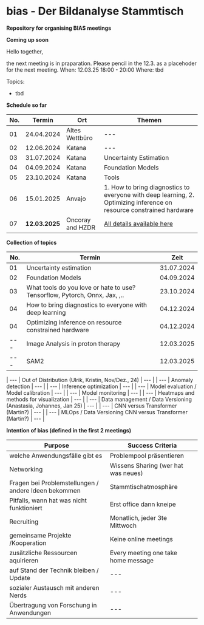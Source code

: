 # bias - Der Bildanalyse Stammtisch
**Repository for organising BIAS meetings**


**Coming up soon**

Hello together,

the next meeting is in praparation. Please pencil in the 12.3. as a placehoder for the next meeting.
When: 12.03.25 18:00 - 20:00
Where: tbd

Topics:
- tbd


**Schedule so far**

| No. | Termin | Ort | Themen |
| --- | --- | --- | --- |
| 01 | 24.04.2024 | Altes Wettbüro | --- |
| 02 | 12.06.2024 | Katana | --- |
| 03 | 31.07.2024 | Katana | Uncertainty Estimation |
| 04 | 04.09.2024 | Katana | Foundation Models |
| 05 | 23.10.2024 | Katana | Tools |
| 06 | 15.01.2025| Anvajo | 1. How to bring diagnostics to everyone with deep learning, 2. Optimizing inference on resource constrained hardware |
| 07 | **12.03.2025**| Oncoray and HZDR | [All details available here](https://events.hifis.net/event/2248/) |

**Collection of topics**

 | No. | Termin | Zeit |
 | --- | --- | --- |
 | 01| Uncertainty estimation | 31.07.2024 |
 | 02 | Foundation Models | 04.09.2024 |
 | 03 | What tools do you love or hate to use? Tensorflow, Pytorch, Onnx, Jax, ,.. | 23.10.2024 |
 | 04 | How to bring diagnostics to everyone with deep learning| 04.12.2024 |
 | 04 | Optimizing inference on resource constrained hardware | 04.12.2024 |
 | --- | Image Analysis in proton therapy  | 12.03.2025 |
 | --- | SAM2 | 12.03.2025 |

 | --- | Out of Distribution (Ulrik, Kristin, Nov/Dez., 24) | --- |
 | --- | Anomaly detection | --- |
 | --- | Inference optimization | --- |
 | --- | Model evaluation / Model calibration | --- |
 | --- | Model monitoring | --- |
 | --- | Heatmaps and methods for visualization | --- |
 | --- | Data management / Data Versioning (Anastasia, Johannes, Jan 25) | --- |
 | --- | CNN versus Transformer (Martin?) | --- |
 | --- | MLOps / Data Versioning CNN versus Transformer (Martin?) | --- |


**Intention of bias (defined in the first 2 meetings)**

| Purpose | Success Criteria |
| --- | --- |
| welche Anwendungsfälle gibt es | Problempool präsentieren |
 Networking | Wissens Sharing (wer hat was neues) |
 Fragen bei Problemstellungen / andere Ideen bekommen | Stammtischatmosphäre |
 Pitfalls, wann hat was nicht funktioniert | Erst office dann kneipe |
 Recruiting | Monatlich, jeder 3te Mittwoch |
 gemeinsame Projekte /Kooperation | Keine online meetings |
 zusätzliche Ressourcen aquirieren | Every meeting one take home message  |
 auf Stand der Technik bleiben / Update | --- |
 sozialer Austausch mit anderen Nerds | --- |
 Übertragung von Forschung in Anwendungen | --- | 









